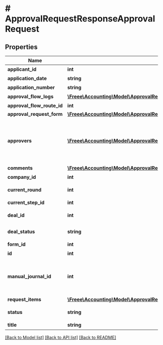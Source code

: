 # # ApprovalRequestResponseApprovalRequest

## Properties

Name | Type | Description | Notes
------------ | ------------- | ------------- | -------------
**applicant_id** | **int** | 申請者のユーザーID |
**application_date** | **string** | 申請日 (yyyy-mm-dd) |
**application_number** | **string** | 申請No. |
**approval_flow_logs** | [**\Freee\Accounting\Model\ApprovalRequestResponseApprovalRequestApprovalFlowLogs[]**](ApprovalRequestResponseApprovalRequestApprovalFlowLogs.md) | 各種申請の承認履歴（配列） |
**approval_flow_route_id** | **int** | 申請経路ID |
**approval_request_form** | [**\Freee\Accounting\Model\ApprovalRequestResponseApprovalRequestApprovalRequestForm**](ApprovalRequestResponseApprovalRequestApprovalRequestForm.md) |  |
**approvers** | [**\Freee\Accounting\Model\ApprovalRequestResponseApprovalRequestApprovers[]**](ApprovalRequestResponseApprovalRequestApprovers.md) | 承認者（配列）   承認ステップのresource_typeがunspecified (指定なし)の場合はapproversはレスポンスに含まれません。   しかし、resource_typeがunspecifiedの承認ステップにおいて誰かが承認・却下・差し戻しのいずれかのアクションを取った後は、   approversはレスポンスに含まれるようになります。   その場合approversにはアクションを行ったステップのIDとアクションを行ったユーザーのIDが含まれます。 |
**comments** | [**\Freee\Accounting\Model\ApprovalRequestResponseApprovalRequestComments[]**](ApprovalRequestResponseApprovalRequestComments.md) | 各種申請のコメント一覧（配列） |
**company_id** | **int** | 事業所ID |
**current_round** | **int** | 現在のround。差し戻し等により申請がstepの最初からやり直しになるとroundの値が増えます。 |
**current_step_id** | **int** | 現在承認ステップID |
**deal_id** | **int** | 取引ID (申請ステータス:statusがapprovedで、取引が存在する時のみdeal_idが表示されます) |
**deal_status** | **string** | 取引ステータス (申請ステータス:statusがapprovedで、取引が存在する時のみdeal_statusが表示されます settled:決済済み, unsettled:未決済) |
**form_id** | **int** | 申請フォームID |
**id** | **int** | 各種申請ID |
**manual_journal_id** | **int** | 振替伝票のID (申請ステータス:statusがapprovedで、関連する振替伝票が存在する時のみmanual_journal_idが表示されます)  &lt;a href&#x3D;\&quot;https://support.freee.co.jp/hc/ja/articles/115003827683-#5\&quot; target&#x3D;\&quot;_blank\&quot;&gt;承認された各種申請から支払依頼等を作成する&lt;/a&gt; |
**request_items** | [**\Freee\Accounting\Model\ApprovalRequestResponseApprovalRequestRequestItems[]**](ApprovalRequestResponseApprovalRequestRequestItems.md) | 各種申請の項目一覧（配列） |
**status** | **string** | 申請ステータス(draft:下書き, in_progress:申請中, approved:承認済, rejected:却下, feedback:差戻し) |
**title** | **string** | 申請タイトル |

[[Back to Model list]](../../README.md#models) [[Back to API list]](../../README.md#endpoints) [[Back to README]](../../README.md)
